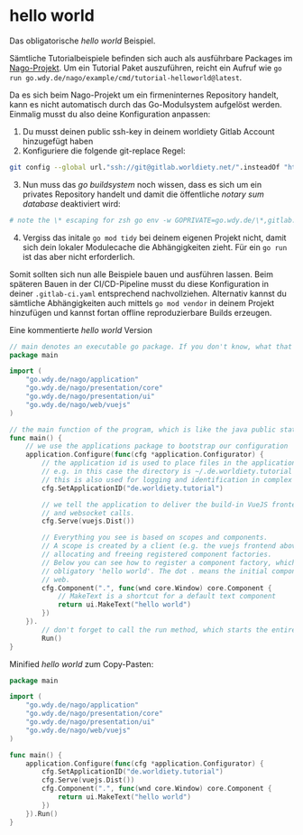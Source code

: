 # hello world

Das obligatorische _hello world_ Beispiel.

Sämtliche Tutorialbeispiele befinden sich auch als ausführbare Packages im [Nago-Projekt](https://gitlab.worldiety.net/group/ora/nago/-/tree/main/example/cmd?ref_type=heads). Um ein Tutorial Paket auszuführen, reicht ein Aufruf wie `go run go.wdy.de/nago/example/cmd/tutorial-helloworld@latest`.


Da es sich beim Nago-Projekt um ein firmeninternes Repository handelt, kann es nicht automatisch durch das Go-Modulsystem aufgelöst werden. Einmalig musst du also deine Konfiguration anpassen:

1. Du musst deinen public ssh-key in deinem worldiety Gitlab Account hinzugefügt haben
2. Konfiguriere die folgende git-replace Regel:
```bash 
git config --global url."ssh://git@gitlab.worldiety.net/".insteadOf "https://gitlab.worldiety.net/" 
```
3. Nun muss das _go buildsystem_ noch wissen, dass es sich um ein privates Repository handelt und damit die öffentliche _notary sum database_ deaktiviert wird:
```bash
# note the \* escaping for zsh go env -w GOPRIVATE=go.wdy.de/\*,gitlab.worldiety.net/\* 
```
4. Vergiss das initale `go mod tidy` bei deinem eigenen Projekt nicht, damit sich dein lokaler Modulecache die Abhängigkeiten zieht. Für ein `go run` ist das aber nicht erforderlich.


Somit sollten sich nun alle Beispiele bauen und ausführen lassen.
Beim späteren Bauen in der CI/CD-Pipeline musst du diese Konfiguration in deiner `.gitlab-ci.yaml` entsprechend nachvollziehen.
Alternativ kannst du sämtliche Abhängigkeiten auch mittels `go mod vendor` in deinem Projekt hinzufügen und kannst fortan offline reproduzierbare Builds erzeugen.

Eine kommentierte _hello world_ Version
```go
// main denotes an executable go package. If you don't know, what that means, go through the Go Tour first.
package main

import (
	"go.wdy.de/nago/application"
	"go.wdy.de/nago/presentation/core"
	"go.wdy.de/nago/presentation/ui"
	"go.wdy.de/nago/web/vuejs"
)

// the main function of the program, which is like the java public static void main.
func main() {
	// we use the applications package to bootstrap our configuration
	application.Configure(func(cfg *application.Configurator) {
		// the application id is used to place files in the applications storage directory
		// e.g. in this case the directory is ~/.de.worldiety.tutorial
		// this is also used for logging and identification in complex service environments
		cfg.SetApplicationID("de.worldiety.tutorial")

		// we tell the application to deliver the build-in VueJS frontend. It will communicate over regular http REST
		// and websocket calls.
		cfg.Serve(vuejs.Dist())

		// Everything you see is based on scopes and components.
		// A scope is created by a client (e.g. the vuejs frontend above) and used as a scratch space for
		// allocating and freeing registered component factories.
		// Below you can see how to register a component factory, which just returns Text component to display the
		// obligatory 'hello world'. The dot . means the initial component, which represents the index page for the
		// web.
		cfg.Component(".", func(wnd core.Window) core.Component {
			// MakeText is a shortcut for a default text component
			return ui.MakeText("hello world")
		})
	}).
		// don't forget to call the run method, which starts the entire thing and blocks until finished
		Run()
}

```


Minified _hello world_ zum Copy-Pasten:
```go
package main

import (
	"go.wdy.de/nago/application"
	"go.wdy.de/nago/presentation/core"
	"go.wdy.de/nago/presentation/ui"
	"go.wdy.de/nago/web/vuejs"
)

func main() {
	application.Configure(func(cfg *application.Configurator) {
		cfg.SetApplicationID("de.worldiety.tutorial")
		cfg.Serve(vuejs.Dist())
		cfg.Component(".", func(wnd core.Window) core.Component {
			return ui.MakeText("hello world")
		})
	}).Run()
}

```